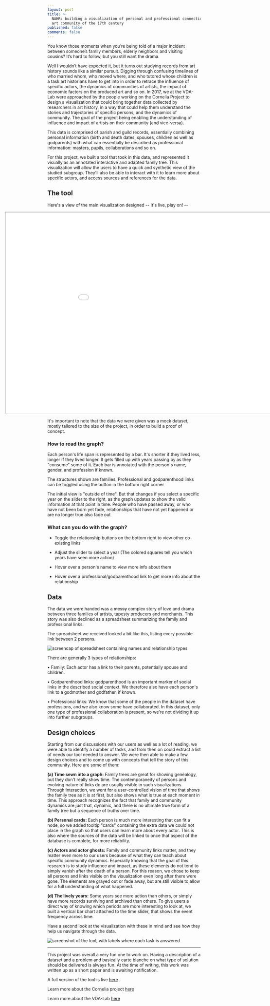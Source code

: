 ```yaml
---
layout: post
title: >-
  NAHR: building a visualization of personal and professional connections in the
  art community of the 17th century
published: false
comments: false
---
```


You know those moments when you’re being told of a major incident between someone’s family members, elderly neighbors and visiting cousins? It’s hard to follow, but you still want the drama.

Well I wouldn’t have expected it, but it turns out studying records from art history sounds like  a similar pursuit. Digging through confusing timelines of who married whom, who moved where, and who tutored whose children is a task art historians have to get into in order to retrace the influence of specific actors, the dynamics of communities of artists, the impact of economic factors on the produced art and so on. In 2017, we at the VDA-Lab were approached by the people working on the Cornelia Project to design a visualization that could bring together data collected by researchers in art history, in a way that could help them understand the stories and trajectories of specific persons, and the dynamics of community. The goal of the project being enabling the understanding of influence and impact of artists on their community (and vice-versa).

This data is comprised of parish and guild records, essentially combining personal information (birth and death dates, spouses, children as well as godparents) with what can essentially be described as professional information: masters, pupils, collaborations and so on.

For this project, we built a tool that took in this data, and represented it visually as an annotated interactive and adapted family tree. This visualization will allow the users to have a quick and synthetic view of the studied subgroup. They'll also be able to interact with it to learn more about specific actors, and access sources and references for the data.






## The tool
Here's a view of the main visualization designed -- It's live, play on! --


<iframe width="1080" height="660" style="margin-left:-140px" src="//coral.herokuapp.com/simpleTL.html"  ></iframe>


It's important to note that the data we were given was a mock dataset, mostly tailored to the size of the project, in order to build a proof of concept.


### How to read the graph?

Each person's life span is represented by a bar. It's shorter if they lived less, longer if they lived longer. It gets filled up with years passing by as they "consume" some of it.
Each bar is annotated with the person's name, gender, and profession if known.

The structures shown are families. Professional and godparenthood links can be toggled using the button in the bottom right corner

The initial view is "outside of time". But that changes if you select a specific year on the slider to the right, as the graph updates to show the valid information at that point in time. People who have passed away, or who have not been born yet fade, relationships that have not yet happened or are no longer true also fade out

### What can you do with the graph?

* Toggle the relationship buttons on the bottom right to view other co-existing links

* Adjust the slider to select a year (The colored squares tell you which years have seen more action)

* Hover over a person's name to view more info about them

* Hover over a professional/godparenthood link to get more info about the relationship




## Data

The data we were handed was a ~~messy~~ complex story of love and drama between three families of artists, tapesty producers and merchants. This story was also declined as a spreadsheet summarizing the family and professional links.

The spreadsheet we received looked a bit like this, listing every possible link between 2 persons.

![screencap of spreadsheet containing names and relationship types]({{site.baseurl}}/images/spreadsheet.png)

There are generally 3 types of relationships:

• Family: Each actor has a link to their parents, potentially spouse and children.

• Godparenthood links: godparenthood is an important marker of social links in the described social context. We therefore also have each person's link to a godmother and godfather, if known.

• Professional links: We know that some of the people in the dataset have professions, and we also know some have collaborated. In this dataset, only one type of professional collaboration is present, so we're not dividing it up into further subgroups.


## Design choices

Starting from our discussions with our users as well as a lot of reading, we were able to identify a number of tasks, and from then on could extract a list of needs our tool needed to answer. We were then able to make a few design choices and to come up with concepts that tell the story of this community. Here are some of them:


**(a) Time sewn into a graph:**	Family trees are great for showing genealogy, but they don't really show time. The contemporaneity of persons and evolving nature of links do are usually visible in such visualizations. Through interaction, we went for a user-controlled vision of time that shows the family tree as it is at first, but also shows what is true at each moment in time. This approach recognizes the fact that family and community dynamics are just that, dynamic, and there is no ultimate true form of a family tree but a sequence of truths over time.

**(b) Personal cards:**	Each person is much more interesting that can fit a node, so we added tooltip "cards" containing the extra data we could not place in the graph so that users can learn more about every actor. This is also where the sources of the data will be linked to once that aspect of the database is complete, for more reliability.

**(c) Actors and actor ghosts:**	Family and community links matter, and they matter even more to our users because of what they can teach about specific community dynamics. Especially knowing that the goal of this research is to study influence and impact, as these elements do not tend to simply vanish after the death of a person. For this reason, we chose to keep all persons and links visible on the visualization even long after there were gone. The elements are grayed out or fade away, but are still visible to allow for a full understanding of what happened.

**(d) The lively years:**	Some years see more action than others, or simply have more records surviving and archived than others. To give users a direct way of knowing which periods are more interesting to look at, we built a vertical bar chart attached to the time slider, that shows the event frequency across time.

Have a second look at the visualization with these in mind and see how they help us navigate through the data. 

![screenshot of the tool, with labels where each task is answered]({{site.baseurl}}/images/spreadsheet2.png)

_________________

This project was overall a very fun one to work on. Having a description of a dataset and a problem and basically carte blanche on what type of solution should be delivered is always fun.
At the time of writing, this work was written up as a short paper and is awaiting notification.

A full version of the tool is live [here](https://coral.herokuapp.com/timeLineView.html)

Learn more about the Cornelia project [here](http://www.projectcornelia.com/)

Learn more about the VDA-Lab [here](http://vda-lab.github.io/)
